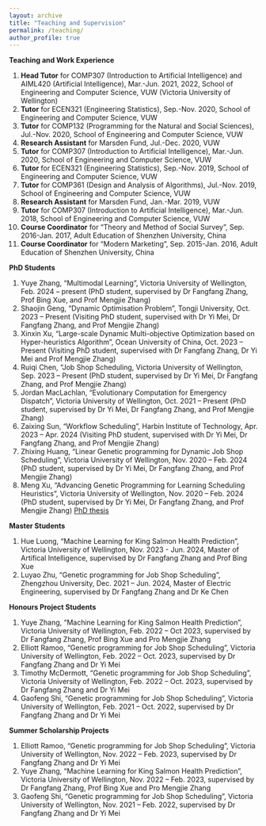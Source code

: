 ```yaml
---
layout: archive
title: "Teaching and Supervision"
permalink: /teaching/
author_profile: true
---
```


**Teaching and Work Experience**
<ol>
<li> <b>Head Tutor</b> for COMP307 (Introduction to Artificial Intelligence) and AIML420 (Artificial Intelligence), Mar.-Jun. 2021, 2022, School of Engineering and Computer Science, VUW (Victoria University of Wellington) </li>
<li> <b>Tutor</b> for ECEN321 (Engineering Statistics), Sep.-Nov. 2020, School of Engineering and Computer Science, VUW </li>
<li> <b>Tutor</b> for COMP132 (Programming for the Natural and Social Sciences), Jul.-Nov. 2020, School of Engineering and Computer Science, VUW </li>
<li> <b>Research Assistant</b> for Marsden Fund, Jul.-Dec. 2020, VUW </li>
<li> <b>Tutor</b> for COMP307 (Introduction to Artificial Intelligence), Mar.-Jun. 2020, School of Engineering and Computer Science, VUW </li>
<li> <b>Tutor</b> for ECEN321 (Engineering Statistics), Sep.-Nov. 2019, School of Engineering and Computer Science, VUW </li>
<li> <b>Tutor</b> for COMP361 (Design and Analysis of Algorithms), Jul.-Nov. 2019, School of Engineering and Computer Science, VUW </li>
<li> <b>Research Assistant</b> for Marsden Fund, Jan.-Mar. 2019, VUW </li>
<li> <b>Tutor</b> for COMP307 (Introduction to Artificial Intelligence), Mar.-Jun. 2018, School of Engineering and Computer Science, VUW </li>
<li> <b>Course Coordinator</b> for “Theory and Method of Social Survey”, Sep. 2016-Jan. 2017, Adult Education of Shenzhen University, China </li>
<li> <b>Course Coordinator</b> for “Modern Marketing”, Sep. 2015-Jan. 2016, Adult Education of Shenzhen University, China </li>
</ol>

**PhD Students**
<ol>
<li> Yuye Zhang, “Multimodal Learning”, Victoria University of Wellington, Feb. 2024 – present (PhD student, supervised by Dr Fangfang Zhang, Prof Bing Xue, and Prof Mengjie Zhang) </li>	
<li> Shaojin Geng, “Dynamic Optimisation Problem”, Tongji University, Oct. 2023 – Present (Visiting PhD student, supervised with Dr Yi Mei, Dr Fangfang Zhang, and Prof Mengjie Zhang) </li>	
<li> Xinxin Xu, “Large-scale Dynamic Multi-objective Optimization based on Hyper-heuristics Algorithm”, Ocean University of China, Oct. 2023 – Present (Visiting PhD student, supervised with Dr Fangfang Zhang, Dr Yi Mei and Prof Mengjie Zhang) </li>
<li> Ruiqi Chen, “Job Shop Scheduling, Victoria University of Wellington, Sep. 2023 – Present (PhD student, supervised by Dr Yi Mei, Dr Fangfang Zhang, and Prof Mengjie Zhang) </li>	
<li> Jordan MacLachlan, “Evolutionary Computation for Emergency Dispatch”, Victoria University of Wellington, Oct. 2021 – Present (PhD student, supervised by Dr Yi Mei, Dr Fangfang Zhang, and Prof Mengjie Zhang) </li>
<li> Zaixing Sun, “Workflow Scheduling”, Harbin Institute of Technology, Apr. 2023 – Apr. 2024 (Visiting PhD student, supervised with Dr Yi Mei, Dr Fangfang Zhang, and Prof Mengjie Zhang) </li>
<li> Zhixing Huang, “Linear Genetic programming for Dynamic Job Shop Scheduling”, Victoria University of Wellington, Nov. 2020 – Feb. 2024 (PhD student, supervised by Dr Yi Mei, Dr Fangfang Zhang, and Prof Mengjie Zhang) </li>
<li> Meng Xu, “Advancing Genetic Programming for Learning Scheduling Heuristics”, Victoria University of Wellington, Nov. 2020 – Feb. 2024 (PhD student, supervised by Dr Yi Mei, Dr Fangfang Zhang, and Prof Mengjie Zhang) <a target="_blank" href="https://github.com/fangfang-zhang/fangfang-zhang.github.io/blob/main/files/Nora-thesis.pdf">PhD thesis</a> </li> 
</ol>

**Master Students**
<ol>
<li> Hue Luong, “Machine Learning for King Salmon Health Prediction”, Victoria University of Wellington, Nov. 2023 - Jun. 2024, Master of Artifical Intelligence, supervised by Dr Fangfang Zhang and Prof Bing Xue</li>
<li> Luyao Zhu, “Genetic programming for Job Shop Scheduling”, Zhengzhou University, Dec. 2021 – Jun. 2024, Master of Electric Engineering, supervised by Dr Fangfang Zhang and Dr Ke Chen</li> 	
</ol>

**Honours Project Students**
<ol>
<li> Yuye Zhang, “Machine Learning for King Salmon Health Prediction”, Victoria University of Wellington, Feb. 2022 – Oct 2023, supervised by Dr Fangfang Zhang, Prof Bing Xue and Pro Mengjie Zhang</li> 	
<li> Elliott Ramoo, “Genetic programming for Job Shop Scheduling”, Victoria University of Wellington, Feb. 2022 – Oct. 2023, supervised by Dr Fangfang Zhang and Dr Yi Mei</li><li> Timothy McDermott, “Genetic programming for Job Shop Scheduling”, Victoria University of Wellington, Feb. 2022 – Oct. 2023, supervised by Dr Fangfang Zhang and Dr Yi Mei</li> 
<li> Gaofeng Shi, “Genetic programming for Job Shop Scheduling”, Victoria University of Wellington, Feb. 2021 – Oct. 2022, supervised by Dr Fangfang Zhang and Dr Yi Mei</li> 
</ol>

**Summer Scholarship Projects**
<ol>
<li> Elliott Ramoo, “Genetic programming for Job Shop Scheduling”, Victoria University of Wellington, Nov. 2022 – Feb. 2023, supervised by Dr Fangfang Zhang and Dr Yi Mei</li><li> Yuye Zhang, “Machine Learning for King Salmon Health Prediction”, Victoria University of Wellington, Nov. 2022 – Feb. 2023, supervised by Dr Fangfang Zhang, Prof Bing Xue and Pro Mengjie Zhang</li> 
<li> Gaofeng Shi, “Genetic programming for Job Shop Scheduling”, Victoria University of Wellington, Nov. 2021 – Feb. 2022, supervised by Dr Fangfang Zhang and Dr Yi Mei</li> </ol>


